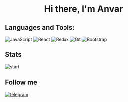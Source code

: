 <h1 align="center">Hi there, I'm Anvar </h1>
<h2>Languages and Tools:</h2>
<div display="flex">
  <img src="https://camo.githubusercontent.com/01a47d16f46c9a251acf847c5c746bb9af8e11111e96e18c3e47ca8d6b506770/68747470733a2f2f696d672e736869656c64732e696f2f62616467652f2d4a6176615363726970742d3039303930393f7374796c653d666f722d7468652d6261646765266c6f676f3d4a617661536372697074266c6f676f436f6c6f723d453944353444" alt="JavaScript"/>
  <img src="https://camo.githubusercontent.com/e3a3b859466fcd2d762d63405f19fb3afec8fa1867318c6593b4368f21a4c869/68747470733a2f2f696d672e736869656c64732e696f2f62616467652f2d52454143542d3039303930393f7374796c653d666f722d7468652d6261646765266c6f676f3d5265616374266c6f676f436f6c6f723d626c7565" alt="React">
  <img src="https://camo.githubusercontent.com/fbbdd78296f87cd8ed1d43072d8defefb7414d14ceec1e7a9dbbe29da7974e80/68747470733a2f2f696d672e736869656c64732e696f2f62616467652f2d52454455582d3039303930393f7374796c653d666f722d7468652d6261646765266c6f676f3d5265647578266c6f676f436f6c6f723d376331393936" alt="Redux">
  <img src="https://camo.githubusercontent.com/37c52fe950ef755bac499440dae172a1082b26139dffa37d7e7c50fa9250222b/68747470733a2f2f696d672e736869656c64732e696f2f62616467652f2d4769742d3039303930393f7374796c653d666f722d7468652d6261646765266c6f676f3d476974266c6f676f436f6c6f72" alt="Git">
  <img src="https://camo.githubusercontent.com/47e0ac77536d2d465efaf674624e63b5a5ce50cace435cc77efe732a951ed9cd/68747470733a2f2f696d672e736869656c64732e696f2f62616467652f2d426f6f7473747261702d3039303930393f7374796c653d666f722d7468652d6261646765266c6f676f3d426f6f747374726170266c6f676f436f6c6f72" alt="Bootstrap">
</div>

<h2>Stats</h2>
<img src="https://github-readme-stats.vercel.app/api?username=AlexBae2&count_private=true&theme=dracula" alt="start" />

<h2>Follow me</h2>
<div display="flex">
  <a href="https://t.me/AlexBae">
    <img src="https://camo.githubusercontent.com/ef7d2872e5a114cea8da567c3333a6b59a46cdb9da71338fbf43bc308dc82994/68747470733a2f2f696d672e736869656c64732e696f2f62616467652f2d54656c656772616d2d3039303930393f7374796c653d666f722d7468652d6261646765266c6f676f3d74656c656772616d266c6f676f436f6c6f723d323741304439" alt="telegram">
  </a>
 </div>
